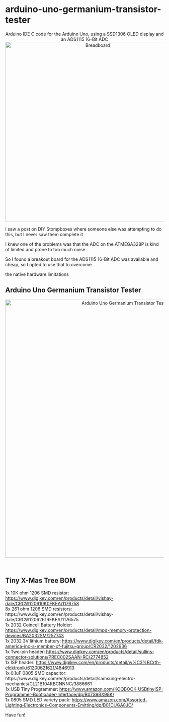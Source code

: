 # arduino-uno-germanium-transistor-tester
<p align="center">
  Arduino IDE C code for the Arduino Uno, using a SSD1306 OLED display and an ADS1115 16-Bit ADC<br />
  <img width="572" src="https://i.postimg.cc/q75xjL0X/20211112-223037.jpg" alt="Breadboard">
</p>

<p>I saw a post on DIY Stompboxes where someone else was attempting to do this, but I never saw them complete it</p>
<p>I knew one of the problems was that the ADC on the ATMEGA328P is kind of limited and prone to too much noise</p>
<p>So I found a breakout board for the ADS1115 16-Bit ADC was available and cheap, so I opted to use that to overcome</p>
<p>the native hardware limitations</p>

<h2>Arduino Uno Germanium Transistor Tester</h2>

<p align="center">
  <img width="820" src="https://i.postimg.cc/G2SdRXwg/Image4.jpg" alt="Arduino Uno Germanium Transistor Tester schematic">
</p>

<p>&nbsp;</p>
<h2>Tiny X-Mas Tree BOM</h2>
<p>
1x 10K ohm 1206 SMD resistor: <a href="https://www.digikey.com/en/products/detail/vishay-dale/CRCW120610K0FKEA/1176758">https://www.digikey.com/en/products/detail/vishay-dale/CRCW120610K0FKEA/1176758</a><br />
8x 261 ohm 1206 SMD resistors: <a href="https://www.digikey.com/en/products/detail/vishay-dale/CRCW1206261RFKEA/1176575"></a>https://www.digikey.com/en/products/detail/vishay-dale/CRCW1206261RFKEA/1176575<br />
1x 2032 Coincell Battery Holder: <a href="https://www.digikey.com/en/products/detail/mpd-memory-protection-devices/BA2032SM/257743">https://www.digikey.com/en/products/detail/mpd-memory-protection-devices/BA2032SM/257743</a><br />
1x 2032 3V lithium battery: <a href="https://www.digikey.com/en/products/detail/fdk-america-inc-a-member-of-fujitsu-group/CR2032/1202936">https://www.digikey.com/en/products/detail/fdk-america-inc-a-member-of-fujitsu-group/CR2032/1202936</a><br />
1x Two-pin header: <a href="https://www.digikey.com/en/products/detail/sullins-connector-solutions/PREC002SAAN-RC/2774852">https://www.digikey.com/en/products/detail/sullins-connector-solutions/PREC002SAAN-RC/2774852</a><br />
1x ISP header: <a href="https://www.digikey.com/en/products/detail/w%C3%BCrth-elektronik/61200621621/4846913">https://www.digikey.com/en/products/detail/w%C3%BCrth-elektronik/61200621621/4846913</a><br />
1x 0.1uF 0805 SMD capacitor: <a href="https://www.digikey.com/en/products/detail/samsung-electro-mechanics/CL21B104KBCNNNC/3886661"></a>https://www.digikey.com/en/products/detail/samsung-electro-mechanics/CL21B104KBCNNNC/3886661<br />
1x USB Tiny Programmer: <a href="https://www.amazon.com/KOOBOOK-USBtinyISP-Programmer-Bootloader-Interface/dp/B07S9BX98K/">https://www.amazon.com/KOOBOOK-USBtinyISP-Programmer-Bootloader-Interface/dp/B07S9BX98K/</a><br />
1x 0805 SMD LED variety pack: <a href="https://www.amazon.com/Assorted-Lighting-Electronics-Components-Emitting/dp/B01CUGA8JO/">https://www.amazon.com/Assorted-Lighting-Electronics-Components-Emitting/dp/B01CUGA8JO/</a><br />
</p>
<p>Have fun!</p>
